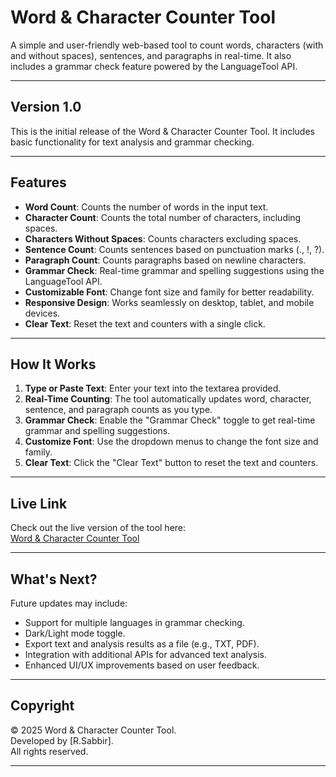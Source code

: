# Word & Character Counter Tool

A simple and user-friendly web-based tool to count words, characters (with and without spaces), sentences, and paragraphs in real-time. It also includes a grammar check feature powered by the LanguageTool API.

---

## Version 1.0

This is the initial release of the Word & Character Counter Tool. It includes basic functionality for text analysis and grammar checking.

---

## Features

- **Word Count**: Counts the number of words in the input text.
- **Character Count**: Counts the total number of characters, including spaces.
- **Characters Without Spaces**: Counts characters excluding spaces.
- **Sentence Count**: Counts sentences based on punctuation marks (., !, ?).
- **Paragraph Count**: Counts paragraphs based on newline characters.
- **Grammar Check**: Real-time grammar and spelling suggestions using the LanguageTool API.
- **Customizable Font**: Change font size and family for better readability.
- **Responsive Design**: Works seamlessly on desktop, tablet, and mobile devices.
- **Clear Text**: Reset the text and counters with a single click.

---

## How It Works

1. **Type or Paste Text**: Enter your text into the textarea provided.
2. **Real-Time Counting**: The tool automatically updates word, character, sentence, and paragraph counts as you type.
3. **Grammar Check**: Enable the "Grammar Check" toggle to get real-time grammar and spelling suggestions.
4. **Customize Font**: Use the dropdown menus to change the font size and family.
5. **Clear Text**: Click the "Clear Text" button to reset the text and counters.

---

## Live Link

Check out the live version of the tool here:  
[Word & Character Counter Tool](https://rsabbir.com/tools/character-count/)

---

## What's Next?

Future updates may include:
- Support for multiple languages in grammar checking.
- Dark/Light mode toggle.
- Export text and analysis results as a file (e.g., TXT, PDF).
- Integration with additional APIs for advanced text analysis.
- Enhanced UI/UX improvements based on user feedback.

---

## Copyright

© 2025 Word & Character Counter Tool.  
Developed by [R.Sabbir].  
All rights reserved.

---
